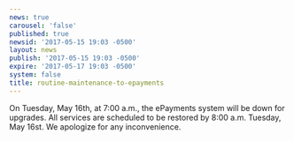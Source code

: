 ```yaml
---
news: true
carousel: 'false'
published: true
newsid: '2017-05-15 19:03 -0500'
layout: news
publish: '2017-05-15 19:03 -0500'
expire: '2017-05-17 19:03 -0500'
system: false
title: routine-maintenance-to-epayments
---
```

<p>On Tuesday, May 16th, at 7:00 a.m., the ePayments system will be down for upgrades.  All services are scheduled to be restored by 8:00 a.m. Tuesday, May 16st.  We apologize for any inconvenience.</p>
